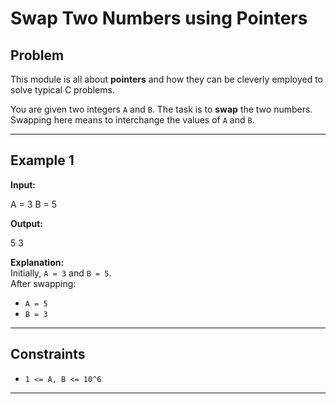 # Swap Two Numbers using Pointers

## Problem
This module is all about **pointers** and how they can be cleverly employed to solve typical C problems.  

You are given two integers `A` and `B`. The task is to **swap** the two numbers.  
Swapping here means to interchange the values of `A` and `B`.

---

## Example 1
**Input:**

A = 3
B = 5


**Output:**

5 3


**Explanation:**  
Initially, `A = 3` and `B = 5`.  
After swapping:  
- `A = 5`  
- `B = 3`

---

## Constraints
- `1 <= A, B <= 10^6`

---
